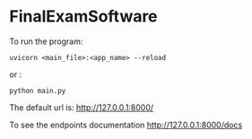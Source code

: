 # FinalExamSoftware


To run the program: 



    uvicorn <main_file>:<app_name> --reload


or :


    python main.py


    
The default url is: http://127.0.0.1:8000/


To see the endpoints documentation http://127.0.0.1:8000/docs

